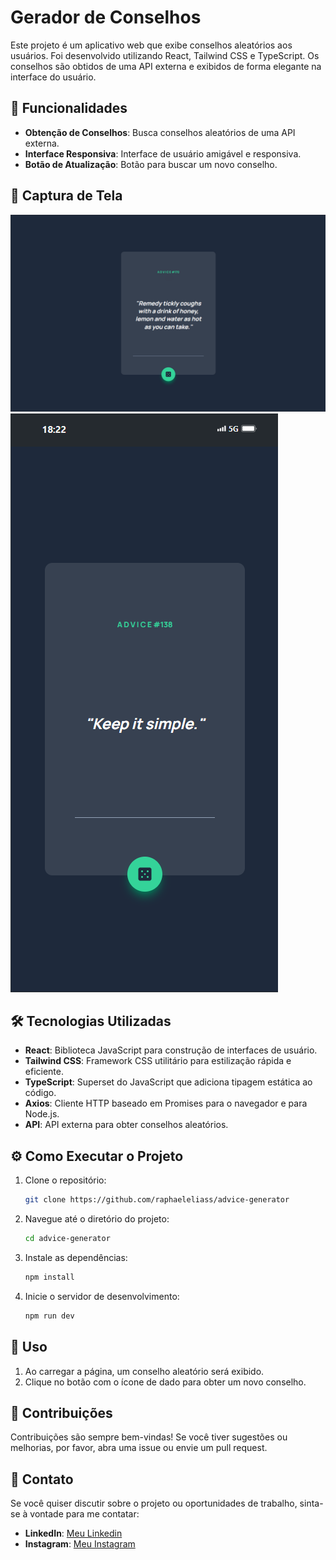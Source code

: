 # Gerador de Conselhos

Este projeto é um aplicativo web que exibe conselhos aleatórios aos usuários. Foi desenvolvido utilizando React, Tailwind CSS e TypeScript. Os conselhos são obtidos de uma API externa e exibidos de forma elegante na interface do usuário.

## 🚀 Funcionalidades

- **Obtenção de Conselhos**: Busca conselhos aleatórios de uma API externa.
- **Interface Responsiva**: Interface de usuário amigável e responsiva.
- **Botão de Atualização**: Botão para buscar um novo conselho.

## 📸 Captura de Tela

![Captura de Tela](src/assets/desktop-screenshot.png)
![Captura de Tela](src/assets/mobile-screenshot.png)

## 🛠️ Tecnologias Utilizadas

- **React**: Biblioteca JavaScript para construção de interfaces de usuário.
- **Tailwind CSS**: Framework CSS utilitário para estilização rápida e eficiente.
- **TypeScript**: Superset do JavaScript que adiciona tipagem estática ao código.
- **Axios**: Cliente HTTP baseado em Promises para o navegador e para Node.js.
- **API**: API externa para obter conselhos aleatórios.

## ⚙️ Como Executar o Projeto

1. Clone o repositório:
   ```sh
   git clone https://github.com/raphaeleliass/advice-generator
   ```
2. Navegue até o diretório do projeto:
   ```sh
   cd advice-generator
   ```
3. Instale as dependências:
   ```sh
   npm install
   ```
4. Inicie o servidor de desenvolvimento:
   ```sh
   npm run dev
   ```

## 📝 Uso

1. Ao carregar a página, um conselho aleatório será exibido.
2. Clique no botão com o ícone de dado para obter um novo conselho.

## 🤝 Contribuições

Contribuições são sempre bem-vindas! Se você tiver sugestões ou melhorias, por favor, abra uma issue ou envie um pull request.

## 📧 Contato

Se você quiser discutir sobre o projeto ou oportunidades de trabalho, sinta-se à vontade para me contatar:

- **LinkedIn**: [Meu Linkedin](https://linkedin.com/in/seuperfil/)
- **Instagram**: [Meu Instagram](https://instagram.com/raphaeleliass)
